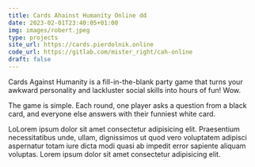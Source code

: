 ```yaml
---
title: Cards Ahainst Humanity Online dd
date: 2023-02-01T23:40:05+01:00
img: images/robert.jpeg
type: projects
site_url: https://cards.pierdolnik.online
code_url: https://gitlab.com/mister_right/cah-online
draft: false
---
```

Cards Against Humanity is a fill-in-the-blank party game that turns your awkward personality and lackluster social skills into hours of fun! Wow.

The game is simple. Each round, one player asks a question from a black card, and everyone else answers with their funniest white card.

LoLorem ipsum dolor sit amet consectetur adipisicing elit. Praesentium necessitatibus unde, ullam, dignissimos ut quod vero voluptatem adipisci aspernatur totam iure dicta modi quasi ab impedit error sapiente aliquam voluptas.
Lorem ipsum dolor sit amet consectetur adipisicing elit.